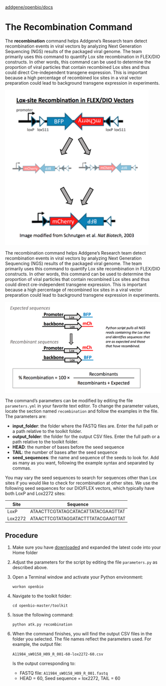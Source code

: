 [addgene/openbio/docs](https://addgene.github.io/openbio)
# The Recombination Command
The __recombination__ command helps Addgene’s Research team detect recombination events in viral vectors by analyzing Next Generation Sequencing (NGS) results of the packaged viral genome. The team primarily uses this command to quantify Lox site recombination in FLEX/DIO constructs. In other words, this command can be used to determine the proportion of viral particles that contain recombined Lox sites and thus could direct Cre-independent transgene expression. This is important because a high percentage of recombined lox sites in a viral vector preparation could lead to background transgene expression in experiments.

![Lox-site Recombination in FLEX/DIO Vectors](recombination-1.png)

The recombination command helps Addgene’s Research team detect recombination events in viral vectors by analyzing Next Generation Sequencing (NGS) results of the packaged viral genome. The team primarily uses this command to quantify Lox site recombination in FLEX/DIO constructs. In other words, this command can be used to determine the proportion of viral particles that contain recombined Lox sites and thus could direct cre-independent transgene expression. This is important because a high percentage of recombined lox sites in a viral vector preparation could lead to background transgene expression in experiments.

![Recombination detection](recombination-2.png)

The command’s parameters can be modified by editing the file `parameters.yml` in your favorite text editor.
To change the parameter values, locate the section named `recombination` and follow the examples in the file. The parameters are:
* __input_folder__: the folder where the FASTQ files are. Enter the full path or a path relative to the toolkit folder.
* __output_folder__: the folder for the output CSV files. Enter the full path or a path relative to the toolkit folder.
* __HEAD__: the number of bases before the seed sequence
* __TAIL__: the number of bases after the seed sequence
* __seed_sequences__: the name and sequence of the seeds to look for. Add as many as you want, following the example syntax and separated by commas.

You may vary the seed sequences to search for sequences other than Lox sites if you would like to check for recombination at other sites. We use the following seed sequences for our DIO/FLEX vectors, which typically have both LoxP and Lox2272 sites:

Site | Sequence
---- | --------
LoxP | ATAACTTCGTATAGCATACATTATACGAAGTTAT
Lox2272 | ATAACTTCGTATAGGATACTTTATACGAAGTTAT


## Procedure
1. Make sure you have [downloaded](https://github.com/addgene/openbio/archive/master.zip) and expanded the latest code into your Home folder
1. Adjust the parameters for the script by editing the file `parameters.py` as described above.
1. Open a Terminal window and activate your Python environment:
    ```
    workon openbio
    ```
1. Navigate to the toolkit folder:
    ```
    cd openbio-master/toolkit
    ```
1. Issue the following command:
    ```
    python atk.py recombination
    ```
1. When the command finishes, you will find the output CSV files in the folder you selected. The file names reflect the parameters used. For example, the output file:

    `A11984_sW0158_H09_R_001-60-lox2272-60.csv`

    Is the output corresponding to:

    * FASTQ file: `A11984_sW0158_H09_R_001.fastq`
    * HEAD = 60, Seed sequence = lox2272, TAIL = 60
